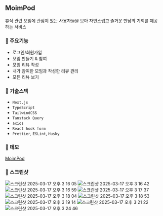 ## MoimPod
휴식 관련 모임에 관심이 있는 사용자들을 모아
자연스럽고 즐거운 만남의 기회를 제공하는 서비스

### 🔹 주요기능
- 로그인/회원가입
- 모임 만들기 & 참여
- 모임 리뷰 작성
- 내가 참여한 모임과 작성한 리뷰 관리
- 모든 리뷰 보기

### 🔹 기술스택
- `Next.js`
- `TypeScript`
- `TailwindCSS`
- `Tanstack Query`
- `axios`
- `React hook form`
- `Prettier`, `ESLint`, `Husky`

  
### 🔹 데모
[MoimPod](https://moimpod-chi.vercel.app/)

### 🔹 스크린샷
![스크린샷 2025-03-17 오후 3 16 05](https://github.com/user-attachments/assets/4b383c23-27da-4d30-88f0-57147208eab6)
![스크린샷 2025-03-17 오후 3 16 42](https://github.com/user-attachments/assets/38aa1f6c-4ed9-4649-8ccc-805eb82fe70c)
![스크린샷 2025-03-17 오후 3 16 59](https://github.com/user-attachments/assets/35193488-e2f8-43e9-9e2d-bb525044eb05)
![스크린샷 2025-03-17 오후 3 17 37](https://github.com/user-attachments/assets/cdb69195-92d3-4124-9b13-9d0d431e9570)
![스크린샷 2025-03-17 오후 3 18 04](https://github.com/user-attachments/assets/84008e49-a8a5-4481-9073-7848c99657cd)
![스크린샷 2025-03-17 오후 3 18 53](https://github.com/user-attachments/assets/91c9cf99-de42-4d8a-9153-5edce1a7f876)
![스크린샷 2025-03-17 오후 3 19 14](https://github.com/user-attachments/assets/0801d4a0-d0b8-4423-8b3c-e2df803469a5)
![스크린샷 2025-03-17 오후 3 21 22](https://github.com/user-attachments/assets/787b30f3-a04d-4777-b405-af23ce63d3f4)
![스크린샷 2025-03-17 오후 3 24 46](https://github.com/user-attachments/assets/8f4e0ad9-9a6e-4aae-8fd3-f2de3a2dbd78)



